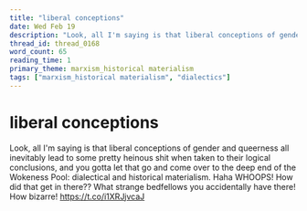 ```yaml
---
title: "liberal conceptions"
date: Wed Feb 19
description: "Look, all I'm saying is that liberal conceptions of gender and queerness all inevitably lead to some pretty heinous shit when taken to their logical..."
thread_id: thread_0168
word_count: 65
reading_time: 1
primary_theme: marxism_historical materialism
tags: ["marxism_historical materialism", "dialectics"]
---
```


# liberal conceptions

Look, all I'm saying is that liberal conceptions of gender and queerness all inevitably lead to some pretty heinous shit when taken to their logical conclusions, and you gotta let that go and come over to the deep end of the Wokeness Pool: dialectical and historical materialism. Haha WHOOPS! How did that get in there?? What strange bedfellows you accidentally have there! How bizarre! https://t.co/i1XRJjvcaJ